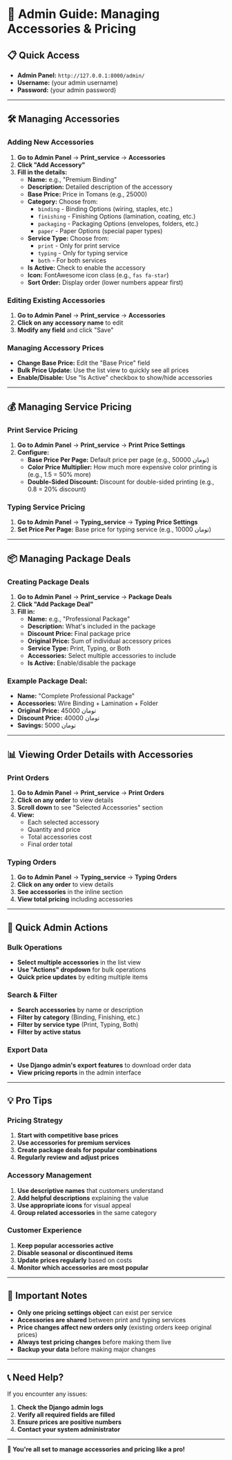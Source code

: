 # 🎯 Admin Guide: Managing Accessories & Pricing

## 📋 **Quick Access**
- **Admin Panel:** `http://127.0.0.1:8000/admin/`
- **Username:** (your admin username)
- **Password:** (your admin password)

---

## 🛠️ **Managing Accessories**

### **Adding New Accessories**

1. **Go to Admin Panel** → **Print_service** → **Accessories**
2. **Click "Add Accessory"**
3. **Fill in the details:**
   - **Name:** e.g., "Premium Binding"
   - **Description:** Detailed description of the accessory
   - **Base Price:** Price in Tomans (e.g., 25000)
   - **Category:** Choose from:
     - `binding` - Binding Options (wiring, staples, etc.)
     - `finishing` - Finishing Options (lamination, coating, etc.)
     - `packaging` - Packaging Options (envelopes, folders, etc.)
     - `paper` - Paper Options (special paper types)
   - **Service Type:** Choose from:
     - `print` - Only for print service
     - `typing` - Only for typing service
     - `both` - For both services
   - **Is Active:** Check to enable the accessory
   - **Icon:** FontAwesome icon class (e.g., `fas fa-star`)
   - **Sort Order:** Display order (lower numbers appear first)

### **Editing Existing Accessories**

1. **Go to Admin Panel** → **Print_service** → **Accessories**
2. **Click on any accessory name** to edit
3. **Modify any field** and click "Save"

### **Managing Accessory Prices**

- **Change Base Price:** Edit the "Base Price" field
- **Bulk Price Update:** Use the list view to quickly see all prices
- **Enable/Disable:** Use "Is Active" checkbox to show/hide accessories

---

## 💰 **Managing Service Pricing**

### **Print Service Pricing**

1. **Go to Admin Panel** → **Print_service** → **Print Price Settings**
2. **Configure:**
   - **Base Price Per Page:** Default price per page (e.g., 50000 تومان)
   - **Color Price Multiplier:** How much more expensive color printing is (e.g., 1.5 = 50% more)
   - **Double-Sided Discount:** Discount for double-sided printing (e.g., 0.8 = 20% discount)

### **Typing Service Pricing**

1. **Go to Admin Panel** → **Typing_service** → **Typing Price Settings**
2. **Set Price Per Page:** Base price for typing service (e.g., 10000 تومان)

---

## 📦 **Managing Package Deals**

### **Creating Package Deals**

1. **Go to Admin Panel** → **Print_service** → **Package Deals**
2. **Click "Add Package Deal"**
3. **Fill in:**
   - **Name:** e.g., "Professional Package"
   - **Description:** What's included in the package
   - **Discount Price:** Final package price
   - **Original Price:** Sum of individual accessory prices
   - **Service Type:** Print, Typing, or Both
   - **Accessories:** Select multiple accessories to include
   - **Is Active:** Enable/disable the package

### **Example Package Deal:**
- **Name:** "Complete Professional Package"
- **Accessories:** Wire Binding + Lamination + Folder
- **Original Price:** 45000 تومان
- **Discount Price:** 40000 تومان
- **Savings:** 5000 تومان

---

## 📊 **Viewing Order Details with Accessories**

### **Print Orders**
1. **Go to Admin Panel** → **Print_service** → **Print Orders**
2. **Click on any order** to view details
3. **Scroll down** to see "Selected Accessories" section
4. **View:**
   - Each selected accessory
   - Quantity and price
   - Total accessories cost
   - Final order total

### **Typing Orders**
1. **Go to Admin Panel** → **Typing_service** → **Typing Orders**
2. **Click on any order** to view details
3. **See accessories** in the inline section
4. **View total pricing** including accessories

---

## 🔧 **Quick Admin Actions**

### **Bulk Operations**
- **Select multiple accessories** in the list view
- **Use "Actions" dropdown** for bulk operations
- **Quick price updates** by editing multiple items

### **Search & Filter**
- **Search accessories** by name or description
- **Filter by category** (Binding, Finishing, etc.)
- **Filter by service type** (Print, Typing, Both)
- **Filter by active status**

### **Export Data**
- **Use Django admin's export features** to download order data
- **View pricing reports** in the admin interface

---

## 💡 **Pro Tips**

### **Pricing Strategy**
1. **Start with competitive base prices**
2. **Use accessories for premium services**
3. **Create package deals for popular combinations**
4. **Regularly review and adjust prices**

### **Accessory Management**
1. **Use descriptive names** that customers understand
2. **Add helpful descriptions** explaining the value
3. **Use appropriate icons** for visual appeal
4. **Group related accessories** in the same category

### **Customer Experience**
1. **Keep popular accessories active**
2. **Disable seasonal or discontinued items**
3. **Update prices regularly** based on costs
4. **Monitor which accessories are most popular**

---

## 🚨 **Important Notes**

- **Only one pricing settings object** can exist per service
- **Accessories are shared** between print and typing services
- **Price changes affect new orders only** (existing orders keep original prices)
- **Always test pricing changes** before making them live
- **Backup your data** before making major changes

---

## 📞 **Need Help?**

If you encounter any issues:
1. **Check the Django admin logs**
2. **Verify all required fields are filled**
3. **Ensure prices are positive numbers**
4. **Contact your system administrator**

---

**🎉 You're all set to manage accessories and pricing like a pro!** 